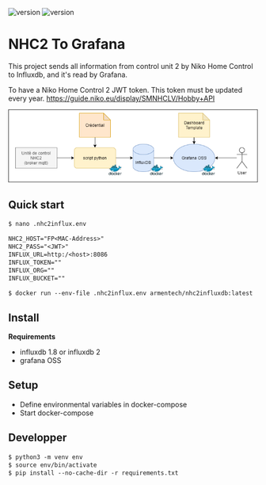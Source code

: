 ![version](https://img.shields.io/badge/licence-GNU-blue)
![version](https://img.shields.io/badge/version-v0.1.3-green)

# NHC2 To Grafana

This project sends all information from control unit 2 by Niko Home Control to Influxdb, and it's read by Grafana.

To have a Niko Home Control 2 JWT token. This token must be updated every year. https://guide.niko.eu/display/SMNHCLV/Hobby+API

![schema](docs/schema.png)

## Quick start
```
$ nano .nhc2influx.env
```
```
NHC2_HOST="FP<MAC-Address>"
NHC2_PASS="<JWT>"
INFLUX_URL=http:/<host>:8086
INFLUX_TOKEN=""
INFLUX_ORG=""
INFLUX_BUCKET=""
```
```
$ docker run --env-file .nhc2influx.env armentech/nhc2influxdb:latest
```


## Install
**Requirements**
- influxdb 1.8 or influxdb 2
- grafana OSS

## Setup
- Define environmental variables in docker-compose
- Start docker-compose


## Developper

```
$ python3 -m venv env
$ source env/bin/activate
$ pip install --no-cache-dir -r requirements.txt
```